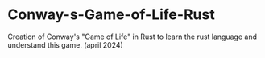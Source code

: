 # Conway-s-Game-of-Life-Rust
Creation of Conway's "Game of Life" in Rust to learn the rust language and understand this game. (april 2024)
